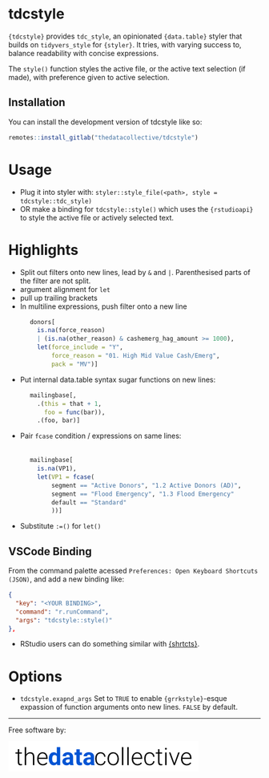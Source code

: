 
# tdcstyle

`{tdcstyle}` provides `tdc_style`, an opinionated `{data.table}` styler that builds on `tidyvers_style` for `{styler}`. It tries, with varying success to, balance readability with concise expressions.

The `style()` function styles the active file, or the active text selection (if made), with preference given to active selection.

## Installation

You can install the development version of tdcstyle like so:

``` r
remotes::install_gitlab("thedatacollective/tdcstyle")
```

# Usage

  - Plug it into styler with: `styler::style_file(<path>, style = tdcstyle::tdc_style)`
  - OR make a binding for `tdcstyle::style()` which uses the `{rstudioapi}` to style the active file or actively selected text.

# Highlights

* Split out filters onto new lines, lead by `&` and `|`. Parenthesised parts of the filter are not split.
* argument alignment for `let`
* pull up trailing brackets
* In multiline expressions, push filter onto a new line

```r
      donors[
        is.na(force_reason)
        | (is.na(other_reason) & cashemerg_hag_amount >= 1000),
        let(force_include = "Y",
            force_reason = "01. High Mid Value Cash/Emerg",
            pack = "MV")]
```

* Put internal data.table syntax sugar functions on new lines:

```r
      mailingbase[,
        .(this = that + 1,
          foo = func(bar)),
        .(foo, bar)]

```

* Pair `fcase` condition / expressions on same lines:

```r

      mailingbase[
        is.na(VP1),
        let(VP1 = fcase(
            segment == "Active Donors", "1.2 Active Donors (AD)",
            segment == "Flood Emergency", "1.3 Flood Emergency"
            default == "Standard"
            ))]

```

* Substitute `:=()` for `let()`

## VSCode Binding

From the command palette acessed `Preferences: Open Keyboard Shortcuts (JSON)`, and add a new binding like:

```json
{
  "key": "<YOUR BINDING>",
  "command": "r.runCommand",
  "args": "tdcstyle::style()"
},
```

* RStudio users can do something similar with [{shrtcts}](https://github.com/gadenbuie/shrtcts).

# Options

- `tdcstyle.exapnd_args` Set to `TRUE` to enable `{grrkstyle}`-esque expassion of function arguments onto new lines. `FALSE` by default.

---

Free software by:

![The data collective logo](inst/images/thedatacollective.png)
